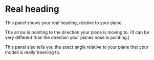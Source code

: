 # Real heading #

This panel shows your real heading, relative to your plane.

The arrow is pointing to the direction your plane is moving to.
(It can be very different than the direction your planes nose is pointing.)

This panel also tells you the exact angle relative to your plane that your modell is really traveling to.